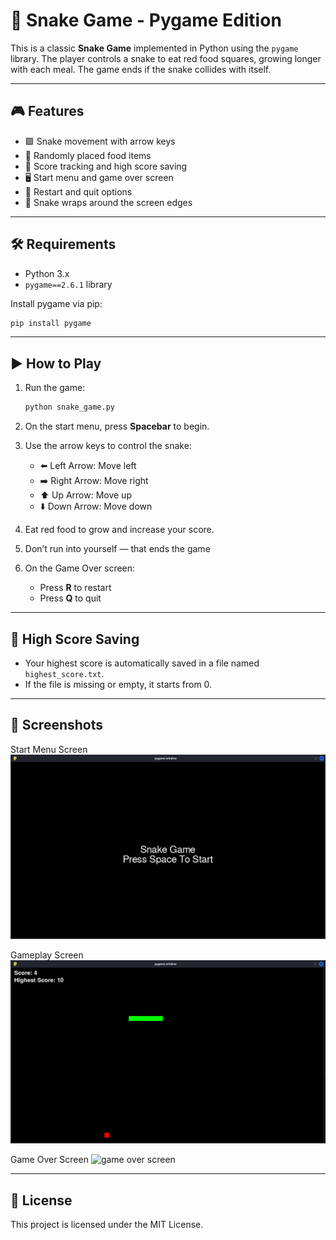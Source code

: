 # 🐍 Snake Game - Pygame Edition

This is a classic **Snake Game** implemented in Python using the `pygame` library. The player controls a snake to eat red food squares, growing longer with each meal. The game ends if the snake collides with itself.

---

## 🎮 Features

* 🟩 Snake movement with arrow keys
* 🍎 Randomly placed food items
* 🎯 Score tracking and high score saving
* 🖥️ Start menu and game over screen
* 🔄 Restart and quit options
* 🔁 Snake wraps around the screen edges

---

## 🛠️ Requirements

* Python 3.x
* `pygame==2.6.1` library

Install pygame via pip:

```bash
pip install pygame
```

---

## ▶️ How to Play

1. Run the game:

   ```bash
   python snake_game.py
   ```

2. On the start menu, press **Spacebar** to begin.

3. Use the arrow keys to control the snake:

   * ⬅️ Left Arrow: Move left
   * ➡️ Right Arrow: Move right
   * ⬆️ Up Arrow: Move up
   * ⬇️ Down Arrow: Move down

4. Eat red food to grow and increase your score.

5. Don’t run into yourself — that ends the game

6. On the Game Over screen:

   * Press **R** to restart
   * Press **Q** to quit

---

## 💾 High Score Saving

* Your highest score is automatically saved in a file named `highest_score.txt`.
* If the file is missing or empty, it starts from 0.

---

## 📸 Screenshots
Start Menu Screen
![start menu screen](screenshots/start_menu.png)

Gameplay Screen
![gameplay screen](screenshots/gameplay.png)

Game Over Screen
![game over screen](screenshots/gane_over_screen.png)

---

## 📄 License

This project is licensed under the MIT License.
